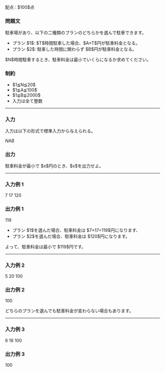 
<div>

<span>

<span>

<p>
配点 : $100$点
</p>

<div>

<section>

### **問題文**

<p>
駐車場があり、以下の二種類のプランのどちらかを選んで駐車できます。
</p>

<ul>

<li>
プラン $1$: $T$時間駐車した場合、$A×T$円が駐車料金となる。
</li>

<li>
プラン $2$: 駐車した時間に関わらず $B$円が駐車料金となる。
</li>

</ul>

<p>
$N$時間駐車するとき、駐車料金は最小でいくらになるか求めてください。
</p>

</section>

</div>

<div>

<section>

### **制約**

<ul>

<li>
$1≦N≦20$
</li>

<li>
$1≦A≦100$
</li>

<li>
$1≦B≦2000$
</li>

<li>
入力は全て整数
</li>

</ul>

</section>

</div>

---

<div>

<div>

<section>

### **入力**

<p>
入力は以下の形式で標準入力から与えられる。
</p>

<div>

$N$$A$$B$
</div>

</section>

</div>

<div>

<section>

### **出力**

<p>
駐車料金が最小で $x$円のとき、$x$を出力せよ。
</p>

</section>

</div>

</div>

---

<div>

<section>

### **入力例 1**

<div>

7 17 120

</div>

</section>

</div>

<div>

<section>

### **出力例 1**

<div>

119

</div>

<ul>

<li>
プラン $1$を選んだ場合、駐車料金は $7×17=119$円になります、
</li>

<li>
プラン $2$を選んだ場合、駐車料金は $120$円になります。
</li>

</ul>

<p>
よって、駐車料金は最小で $119$円です。
</p>

</section>

</div>

---

<div>

<section>

### **入力例 2**

<div>

5 20 100

</div>

</section>

</div>

<div>

<section>

### **出力例 2**

<div>

100

</div>

<p>
どちらのプランを選んでも駐車料金が変わらない場合もあります。
</p>

</section>

</div>

---

<div>

<section>

### **入力例 3**

<div>

6 18 100

</div>

</section>

</div>

<div>

<section>

### **出力例 3**

<div>

100

</div>

</section>

</div>

</span>

</span>

</div>

